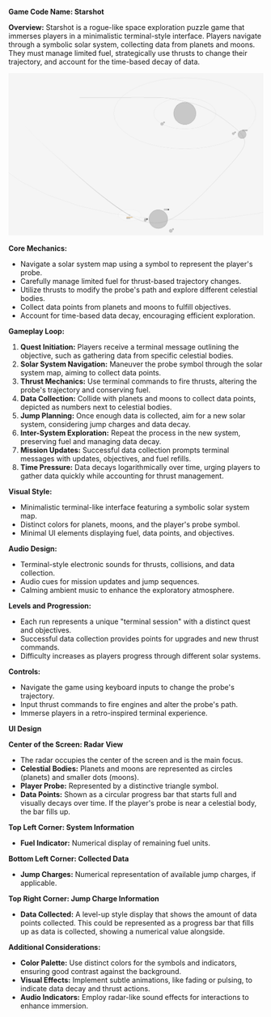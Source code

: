 **Game Code Name: Starshot**

**Overview:**
Starshot is a rogue-like space exploration puzzle game that immerses players in a minimalistic terminal-style interface. Players navigate through a symbolic solar system, collecting data from planets and moons. They must manage limited fuel, strategically use thrusts to change their trajectory, and account for the time-based decay of data.

![alt text](https://github.com/pjmuthu/Starshot/blob/main/image.png?raw=true)


**Core Mechanics:**
- Navigate a solar system map using a symbol to represent the player's probe.
- Carefully manage limited fuel for thrust-based trajectory changes.
- Utilize thrusts to modify the probe's path and explore different celestial bodies.
- Collect data points from planets and moons to fulfill objectives.
- Account for time-based data decay, encouraging efficient exploration.

**Gameplay Loop:**
1. **Quest Initiation:** Players receive a terminal message outlining the objective, such as gathering data from specific celestial bodies.
2. **Solar System Navigation:** Maneuver the probe symbol through the solar system map, aiming to collect data points.
3. **Thrust Mechanics:** Use terminal commands to fire thrusts, altering the probe's trajectory and conserving fuel.
4. **Data Collection:** Collide with planets and moons to collect data points, depicted as numbers next to celestial bodies.
5. **Jump Planning:** Once enough data is collected, aim for a new solar system, considering jump charges and data decay.
6. **Inter-System Exploration:** Repeat the process in the new system, preserving fuel and managing data decay.
7. **Mission Updates:** Successful data collection prompts terminal messages with updates, objectives, and fuel refills.
8. **Time Pressure:** Data decays logarithmically over time, urging players to gather data quickly while accounting for thrust management.

**Visual Style:**
- Minimalistic terminal-like interface featuring a symbolic solar system map.
- Distinct colors for planets, moons, and the player's probe symbol.
- Minimal UI elements displaying fuel, data points, and objectives.

**Audio Design:**
- Terminal-style electronic sounds for thrusts, collisions, and data collection.
- Audio cues for mission updates and jump sequences.
- Calming ambient music to enhance the exploratory atmosphere.

**Levels and Progression:**
- Each run represents a unique "terminal session" with a distinct quest and objectives.
- Successful data collection provides points for upgrades and new thrust commands.
- Difficulty increases as players progress through different solar systems.

**Controls:**
- Navigate the game using keyboard inputs to change the probe's trajectory.
- Input thrust commands to fire engines and alter the probe's path.
- Immerse players in a retro-inspired terminal experience.


**UI Design**

**Center of the Screen: Radar View**
- The radar occupies the center of the screen and is the main focus.
- **Celestial Bodies:** Planets and moons are represented as circles (planets) and smaller dots (moons).
- **Player Probe:** Represented by a distinctive triangle symbol.
- **Data Points:** Shown as a circular progress bar that starts full and visually decays over time. If the player's probe is near a celestial body, the bar fills up.

**Top Left Corner: System Information**
- **Fuel Indicator:** Numerical display of remaining fuel units.

**Bottom Left Corner: Collected Data**
- **Jump Charges:** Numerical representation of available jump charges, if applicable.

**Top Right Corner: Jump Charge Information**
- **Data Collected:** A level-up style display that shows the amount of data points collected. This could be represented as a progress bar that fills up as data is collected, showing a numerical value alongside.

**Additional Considerations:**
- **Color Palette:** Use distinct colors for the symbols and indicators, ensuring good contrast against the background.
- **Visual Effects:** Implement subtle animations, like fading or pulsing, to indicate data decay and thrust actions.
- **Audio Indicators:** Employ radar-like sound effects for interactions to enhance immersion.

